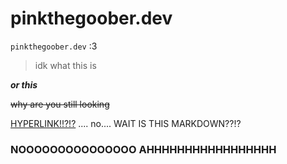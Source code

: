 # pinkthegoober.dev
```pinkthegoober.dev``` :3

>idk what this is

***or this***

~~why are you still looking~~

[HYPERLINK!!?!?](https://pinkthegoober.dev) .... no.... WAIT IS THIS MARKDOWN??!?

### NOOOOOOOOOOOOOOO AHHHHHHHHHHHHHHHHH
